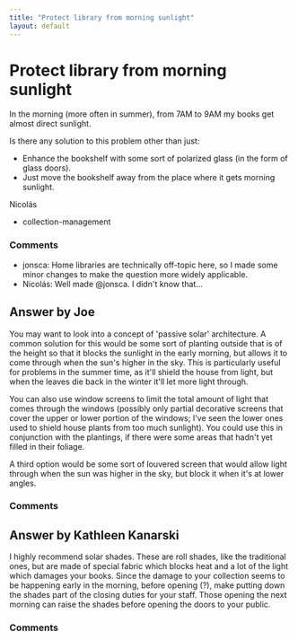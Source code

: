 ```yaml
---
title: "Protect library from morning sunlight"
layout: default
---
```

Protect library from morning sunlight
=====================
In the morning (more often in summer), from 7AM to 9AM my books get
almost direct sunlight.

Is there any solution to this problem other than just:

-   Enhance the bookshelf with some sort of polarized glass (in the form
    of glass doors).
-   Just move the bookshelf away from the place where it gets morning
    sunlight.


Nicolás

<ul class="tags"><li class="tag">collection-management</li></ul>

### Comments ###
* jonsca: Home libraries are technically off-topic here, so I made some minor
changes to make the question more widely applicable.
* Nicolás: Well made @jonsca. I didn't know that...


Answer by Joe
----------------
You may want to look into a concept of 'passive solar' architecture. A
common solution for this would be some sort of planting outside that is
of the height so that it blocks the sunlight in the early morning, but
allows it to come through when the sun's higher in the sky. This is
particularly useful for problems in the summer time, as it'll shield the
house from light, but when the leaves die back in the winter it'll let
more light through.

You can also use window screens to limit the total amount of light that
comes through the windows (possibly only partial decorative screens that
cover the upper or lower portion of the windows; I've seen the lower
ones used to shield house plants from too much sunlight). You could use
this in conjunction with the plantings, if there were some areas that
hadn't yet filled in their foliage.

A third option would be some sort of louvered screen that would allow
light through when the sun was higher in the sky, but block it when it's
at lower angles.

### Comments ###

Answer by Kathleen Kanarski
----------------
I highly recommend solar shades. These are roll shades, like the
traditional ones, but are made of special fabric which blocks heat and a
lot of the light which damages your books. Since the damage to your
collection seems to be happening early in the morning, before opening
(?), make putting down the shades part of the closing duties for your
staff. Those opening the next morning can raise the shades before
opening the doors to your public.

### Comments ###


